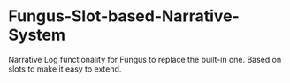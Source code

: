 # Fungus-Slot-based-Narrative-System
Narrative Log functionality for Fungus to replace the built-in one. Based on slots to make it easy to extend.
